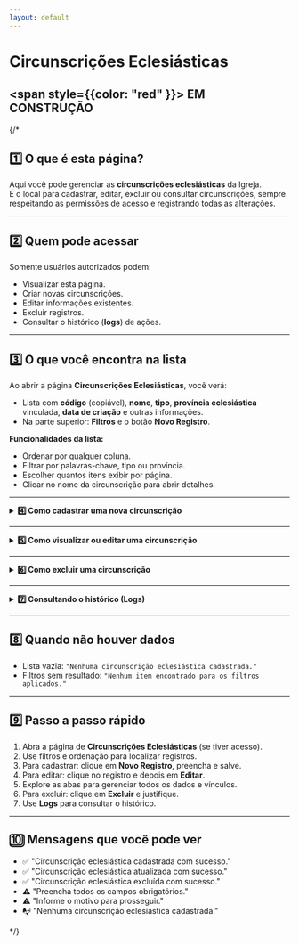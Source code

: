 ```yaml
---
layout: default
---
```


#  Circunscrições Eclesiásticas

##  <span style={{color: "red" }}>  EM CONSTRUÇÃO </span>

{/*

## 1️⃣ O que é esta página?

Aqui você pode gerenciar as **circunscrições eclesiásticas** da Igreja.  
É o local para cadastrar, editar, excluir ou consultar circunscrições, sempre respeitando as permissões de acesso e registrando todas as alterações.



---

## 2️⃣ Quem pode acessar

Somente usuários autorizados podem:
- Visualizar esta página.
- Criar novas circunscrições.
- Editar informações existentes.
- Excluir registros.
- Consultar o histórico (**logs**) de ações.


---


## 3️⃣ O que você encontra na lista

Ao abrir a página **Circunscrições Eclesiásticas**, você verá:
- Lista com **código** (copiável), **nome**, **tipo**, **província eclesiástica** vinculada, **data de criação** e outras informações.
- Na parte superior: **Filtros** e o botão **Novo Registro**.

**Funcionalidades da lista:**
- Ordenar por qualquer coluna.
- Filtrar por palavras-chave, tipo ou província.
- Escolher quantos itens exibir por página.
- Clicar no nome da circunscrição para abrir detalhes.



---

<details>
<summary><strong>4️⃣ Como cadastrar uma nova circunscrição</strong></summary>

1. Clique em **Novo Registro**.  
2. Preencha todos os campos obrigatórios:
   - Nome
   - Tipo
   - Província Eclesiástica
   - Data de criação
   - Outros campos específicos do cadastro
3. Clique em **Salvar**.

</details>

---

<details>
<summary><strong>5️⃣ Como visualizar ou editar uma circunscrição</strong></summary>

- Ao clicar em uma circunscrição na lista, você terá acesso a botões para **Mudar status**, **Excluir** e **Editar**.

- Ao clicar em **Editar**, verá os seguintes campos e abas:

### **Campos principais**
- Nome
- Tipo
- Província Eclesiástica
- Data de criação
- Outros campos administrativos

---

### **Abas disponíveis**
1. **Dados Gerais**  
   - Histórico  
   - Descrição da situação geográfica  
   - Superfície  
   - População  
   - Densidade demográfica  
   - Origem dos dados  
   - Municípios

2. **Organograma**  
   - Visualização hierárquica da CE.  
   - Permite **zoom**, **movimentação**, **expansão** de nós e até **exclusão** da CE.

3. **Contatos**  
   - E-mails  
   - Telefones  
   - Redes sociais  
   - Sites

4. **Funções**   
   - Gerenciar cargos e responsáveis.  
   - Movimentar, adicionar ou excluir funções.  
   - Adicionar funções passadas com datas de início e fim.  
   - Filtros por status, data, tipo e responsável.

5. **Dados Extras**  
   - Observações  
   - Anexos (documentos, imagens, arquivos relacionados)

6. **Instituições Vinculadas**  
   - Lista de instituições associadas  
   - Links diretos para acessar a página de cada instituição

</details>

---

<details>
<summary><strong>6️⃣ Como excluir uma circunscrição</strong></summary>

1. Selecione a circunscrição que deseja excluir.  
2. Clique em **Excluir**.  
3. Informe o motivo.  
4. Confirme a exclusão.

</details>

---

<details>
<summary><strong>7️⃣ Consultando o histórico (Logs)</strong></summary>

O histórico mostra:
- Data e hora da ação
- Usuário responsável
- Tipo de ação (cadastro, edição, exclusão)
- Motivo informado

**Como acessar:**
- Na lista de circunscrições: botão **Log's** ao lado do registro.
- Dentro do formulário aberto: botão **Log's** no topo.

</details>

---


## 8️⃣ Quando não houver dados

- Lista vazia: `"Nenhuma circunscrição eclesiástica cadastrada."`  
- Filtros sem resultado: `"Nenhum item encontrado para os filtros aplicados."`



---


## 9️⃣ Passo a passo rápido

1. Abra a página de **Circunscrições Eclesiásticas** (se tiver acesso).  
2. Use filtros e ordenação para localizar registros.  
3. Para cadastrar: clique em **Novo Registro**, preencha e salve.  
4. Para editar: clique no registro e depois em **Editar**.  
5. Explore as abas para gerenciar todos os dados e vínculos.  
6. Para excluir: clique em **Excluir** e justifique.  
7. Use **Logs** para consultar o histórico.



---

## 🔟 Mensagens que você pode ver

- ✅ "Circunscrição eclesiástica cadastrada com sucesso."  
- ✅ "Circunscrição eclesiástica atualizada com sucesso."  
- ✅ "Circunscrição eclesiástica excluída com sucesso."  
- ⚠️ "Preencha todos os campos obrigatórios."  
- ⚠️ "Informe o motivo para prosseguir."  
- 📭 "Nenhuma circunscrição eclesiástica cadastrada."

*/}